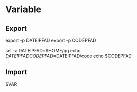 # Variable
## Export

export -p DATEIPFAD
export -p CODEPFAD

set -a
DATEIPFAD=$HOME/qq
echo $DATEIPFAD
CODEPFAD=$DATEIPFAD/code
echo $CODEPFAD

## Import
$VAR

